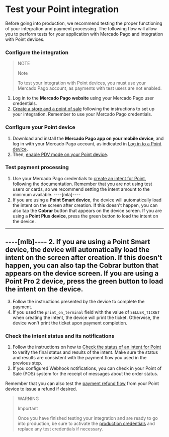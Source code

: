 # Test your Point integration
Before going into production, we recommend testing the proper functioning of your integration and payment processing. The following flow will allow you to perform tests for your application with Mercado Pago and integration with Point devices.

### Configure the integration

> NOTE
>
> Note
> 
> To test your integration with Point devices, you must use your Mercado Pago account, as payments with test users are not enabled.

1. Log in to the **Mercado Pago website** using your Mercado Pago user credentials.
2. [Create a store and a point of sale](/developers/en/docs/ecosistema-presencial/integration-configuration/create-store-point-of-sale) following the instructions to set up your integration. Remember to use your Mercado Pago credentials.

### Configure your Point device

1. Download and install the **Mercado Pago app on your mobile device**, and log in with your Mercado Pago account, as indicated in [Log in to a Point device](/developers/en/docs/ecosistema-presencial/integration-configuration/signin-point).
2. Then, [enable PDV mode on your Point device](/developers/en/docs/ecosistema-presencial/integration-configuration/enable-pdv).

### Test payment processing

1. Use your Mercado Pago credentials to [create an intent for Point](/developers/en/docs/ecosistema-presencial/payments-processing/create-and-manage-intent/point), following the documentation. Remember that you are not using test users or cards, so we recommend setting the intent amount to the minimum available.
----[mla]----
2. If you are using a **Point Smart device**, the device will automatically load the intent on the screen after creation. If this doesn't happen, you can also tap the **Cobrar** button that appears on the device screen.
 If you are using a **Point Plus device**, press the green button to load the intent on the device.
------------
----[mlb]----
2. If you are using a **Point Smart device**, the device will automatically load the intent on the screen after creation. If this doesn't happen, you can also tap the **Cobrar** button that appears on the device screen.
 If you are using a **Point Pro 2 device**, press the green button to load the intent on the device.
------------
3. Follow the instructions presented by the device to complete the payment.
4. If you used the `print_on_terminal` field with the value of `SELLER_TICKET` when creating the intent, the device will print the ticket. Otherwise, the device won't print the ticket upon payment completion.

### Check the intent status and its notifications

1. Follow the instructions on how to [Check the status of an intent for Point](/developers/en/docs/ecosistema-presencial/payments-processing/create-and-manage-intent/point) to verify the final status and results of the intent. Make sure the status and results are consistent with the payment flow you used in the previous step.
2. If you configured Webhook notifications, you can check in your Point of Sale (POS) system for the receipt of messages about the order status.

Remember that you can also test the [payment refund flow](/developers/en/docs/ecosistema-presencial/payments-processing/create-and-manage-intent/point) from your Point device to issue a refund if desired.

> WARNING
>
> Important
>
> Once you have finished testing your integration and are ready to go into production, be sure to activate the [production credentials](/developers/en/docs/ecosistema-presencial/additional-content/your-integrations/credentials) and replace any test credentials if necessary.
